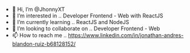 - 👋 Hi, I’m @JhonnyXT
- 👀 I’m interested in .. Developer Frontend - Web with ReactJS
- 🌱 I’m currently learning .. ReactJS and NodeJS
- 💞️ I’m looking to collaborate on .. Developer Frontend - Web
- 📫 How to reach me .. https://www.linkedin.com/in/jonathan-andres-blandon-ruiz-b68128152/

<!---
JhonnyXT/JhonnyXT is a ✨ special ✨ repository because its `README.md` (this file) appears on your GitHub profile.
You can click the Preview link to take a look at your changes.
--->
